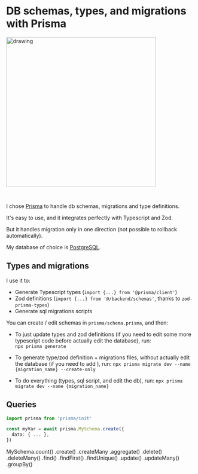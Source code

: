 # DB schemas, types,  and migrations with Prisma
<img src="https://cdn.worldvectorlogo.com/logos/prisma-2.svg" alt="drawing" width="400" style="margin-bottom: 30px;" />


I chose [Prisma](https://www.prisma.io/docs) to handle db schemas, migrations and type definitions.

It's easy to use, and it integrates perfectly with Typescript and Zod.

But it handles migration only in one direction (not possible to rollback automatically).

My database of choice is [PostgreSQL](https://www.postgresql.org).


## Types and migrations

I use it to:
 
- Generate Typescript types (`import {...} from '@prisma/client'`)
- Zod definitions (`import {...} from '@/backend/schemas'`, thanks to `zod-prisma-types`)
- Generate sql migrations scripts

You can create / edit schemas in `prisma/schema.prisma`, and then:

- To just update types and zod definitions (if you need to edit some more typescript code before actually edit the database), run:  
  `npx prisma generate`

- To generate type/zod definition + migrations files, without actually edit the database (if you need to add ), run:
  `npx prisma migrate dev --name {migration_name} --create-only`

- To do everything (types, sql script, and edit the db), run:
  `npx prisma migrate dev --name {migration_name}`


## Queries

```typescript
import prisma from 'prisma/init'

const myVar = await prisma.MySchema.create({
  data: { ... },
})
```

MySchema.count() .create() .createMany .aggregate() .delete() .deleteMany() .find() .findFirst() .findUnique() .update() .updateMany() .groupBy()


